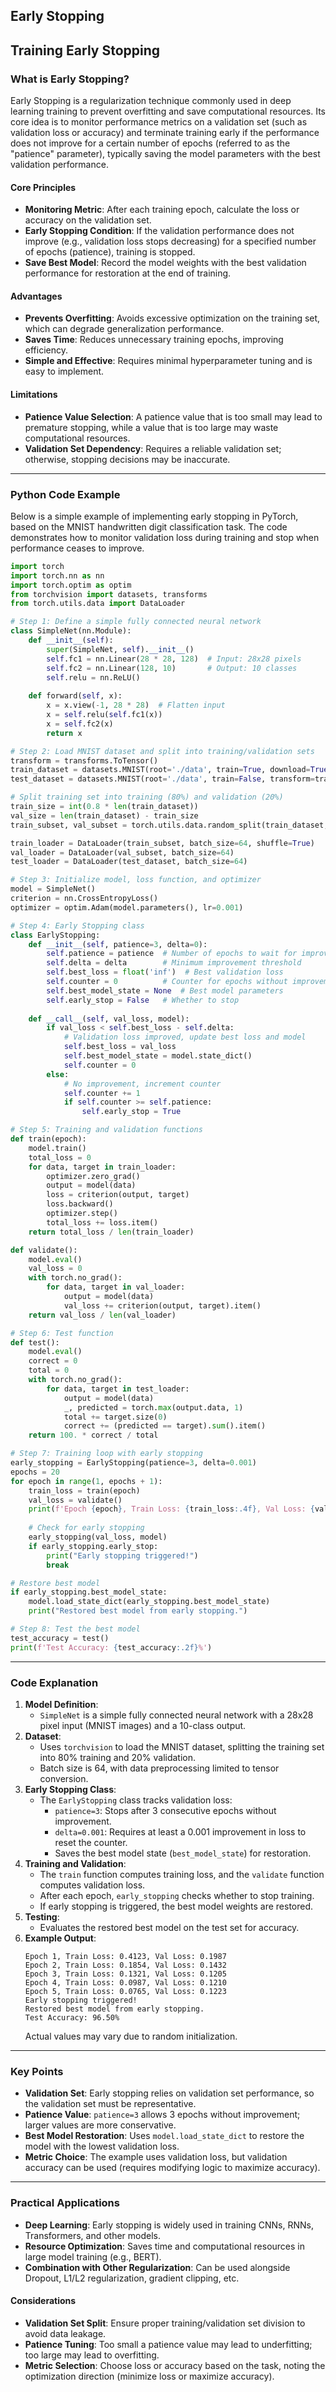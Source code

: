 ## Early Stopping
## Training Early Stopping
### What is Early Stopping?
Early Stopping is a regularization technique commonly used in deep learning training to prevent overfitting and save computational resources. Its core idea is to monitor performance metrics on a validation set (such as validation loss or accuracy) and terminate training early if the performance does not improve for a certain number of epochs (referred to as the "patience" parameter), typically saving the model parameters with the best validation performance.

#### Core Principles
- **Monitoring Metric**: After each training epoch, calculate the loss or accuracy on the validation set.
- **Early Stopping Condition**: If the validation performance does not improve (e.g., validation loss stops decreasing) for a specified number of epochs (patience), training is stopped.
- **Save Best Model**: Record the model weights with the best validation performance for restoration at the end of training.

#### Advantages
- **Prevents Overfitting**: Avoids excessive optimization on the training set, which can degrade generalization performance.
- **Saves Time**: Reduces unnecessary training epochs, improving efficiency.
- **Simple and Effective**: Requires minimal hyperparameter tuning and is easy to implement.

#### Limitations
- **Patience Value Selection**: A patience value that is too small may lead to premature stopping, while a value that is too large may waste computational resources.
- **Validation Set Dependency**: Requires a reliable validation set; otherwise, stopping decisions may be inaccurate.

---

### Python Code Example
Below is a simple example of implementing early stopping in PyTorch, based on the MNIST handwritten digit classification task. The code demonstrates how to monitor validation loss during training and stop when performance ceases to improve.

```python
import torch
import torch.nn as nn
import torch.optim as optim
from torchvision import datasets, transforms
from torch.utils.data import DataLoader

# Step 1: Define a simple fully connected neural network
class SimpleNet(nn.Module):
    def __init__(self):
        super(SimpleNet, self).__init__()
        self.fc1 = nn.Linear(28 * 28, 128)  # Input: 28x28 pixels
        self.fc2 = nn.Linear(128, 10)       # Output: 10 classes
        self.relu = nn.ReLU()
    
    def forward(self, x):
        x = x.view(-1, 28 * 28)  # Flatten input
        x = self.relu(self.fc1(x))
        x = self.fc2(x)
        return x

# Step 2: Load MNIST dataset and split into training/validation sets
transform = transforms.ToTensor()
train_dataset = datasets.MNIST(root='./data', train=True, download=True, transform=transform)
test_dataset = datasets.MNIST(root='./data', train=False, transform=transform)

# Split training set into training (80%) and validation (20%)
train_size = int(0.8 * len(train_dataset))
val_size = len(train_dataset) - train_size
train_subset, val_subset = torch.utils.data.random_split(train_dataset, [train_size, val_size])

train_loader = DataLoader(train_subset, batch_size=64, shuffle=True)
val_loader = DataLoader(val_subset, batch_size=64)
test_loader = DataLoader(test_dataset, batch_size=64)

# Step 3: Initialize model, loss function, and optimizer
model = SimpleNet()
criterion = nn.CrossEntropyLoss()
optimizer = optim.Adam(model.parameters(), lr=0.001)

# Step 4: Early Stopping class
class EarlyStopping:
    def __init__(self, patience=3, delta=0):
        self.patience = patience  # Number of epochs to wait for improvement
        self.delta = delta        # Minimum improvement threshold
        self.best_loss = float('inf')  # Best validation loss
        self.counter = 0          # Counter for epochs without improvement
        self.best_model_state = None  # Best model parameters
        self.early_stop = False   # Whether to stop
    
    def __call__(self, val_loss, model):
        if val_loss < self.best_loss - self.delta:
            # Validation loss improved, update best loss and model
            self.best_loss = val_loss
            self.best_model_state = model.state_dict()
            self.counter = 0
        else:
            # No improvement, increment counter
            self.counter += 1
            if self.counter >= self.patience:
                self.early_stop = True

# Step 5: Training and validation functions
def train(epoch):
    model.train()
    total_loss = 0
    for data, target in train_loader:
        optimizer.zero_grad()
        output = model(data)
        loss = criterion(output, target)
        loss.backward()
        optimizer.step()
        total_loss += loss.item()
    return total_loss / len(train_loader)

def validate():
    model.eval()
    val_loss = 0
    with torch.no_grad():
        for data, target in val_loader:
            output = model(data)
            val_loss += criterion(output, target).item()
    return val_loss / len(val_loader)

# Step 6: Test function
def test():
    model.eval()
    correct = 0
    total = 0
    with torch.no_grad():
        for data, target in test_loader:
            output = model(data)
            _, predicted = torch.max(output.data, 1)
            total += target.size(0)
            correct += (predicted == target).sum().item()
    return 100. * correct / total

# Step 7: Training loop with early stopping
early_stopping = EarlyStopping(patience=3, delta=0.001)
epochs = 20
for epoch in range(1, epochs + 1):
    train_loss = train(epoch)
    val_loss = validate()
    print(f'Epoch {epoch}, Train Loss: {train_loss:.4f}, Val Loss: {val_loss:.4f}')
    
    # Check for early stopping
    early_stopping(val_loss, model)
    if early_stopping.early_stop:
        print("Early stopping triggered!")
        break

# Restore best model
if early_stopping.best_model_state:
    model.load_state_dict(early_stopping.best_model_state)
    print("Restored best model from early stopping.")

# Step 8: Test the best model
test_accuracy = test()
print(f'Test Accuracy: {test_accuracy:.2f}%')
```

---

### Code Explanation
1. **Model Definition**:
   - `SimpleNet` is a simple fully connected neural network with a 28x28 pixel input (MNIST images) and a 10-class output.
2. **Dataset**:
   - Uses `torchvision` to load the MNIST dataset, splitting the training set into 80% training and 20% validation.
   - Batch size is 64, with data preprocessing limited to tensor conversion.
3. **Early Stopping Class**:
   - The `EarlyStopping` class tracks validation loss:
     - `patience=3`: Stops after 3 consecutive epochs without improvement.
     - `delta=0.001`: Requires at least a 0.001 improvement in loss to reset the counter.
     - Saves the best model state (`best_model_state`) for restoration.
4. **Training and Validation**:
   - The `train` function computes training loss, and the `validate` function computes validation loss.
   - After each epoch, `early_stopping` checks whether to stop training.
   - If early stopping is triggered, the best model weights are restored.
5. **Testing**:
   - Evaluates the restored best model on the test set for accuracy.
6. **Example Output**:
   ```
   Epoch 1, Train Loss: 0.4123, Val Loss: 0.1987
   Epoch 2, Train Loss: 0.1854, Val Loss: 0.1432
   Epoch 3, Train Loss: 0.1321, Val Loss: 0.1205
   Epoch 4, Train Loss: 0.0987, Val Loss: 0.1210
   Epoch 5, Train Loss: 0.0765, Val Loss: 0.1223
   Early stopping triggered!
   Restored best model from early stopping.
   Test Accuracy: 96.50%
   ```
   Actual values may vary due to random initialization.

---

### Key Points
- **Validation Set**: Early stopping relies on validation set performance, so the validation set must be representative.
- **Patience Value**: `patience=3` allows 3 epochs without improvement; larger values are more conservative.
- **Best Model Restoration**: Uses `model.load_state_dict` to restore the model with the lowest validation loss.
- **Metric Choice**: The example uses validation loss, but validation accuracy can be used (requires modifying logic to maximize accuracy).

---

### Practical Applications
- **Deep Learning**: Early stopping is widely used in training CNNs, RNNs, Transformers, and other models.
- **Resource Optimization**: Saves time and computational resources in large model training (e.g., BERT).
- **Combination with Other Regularization**: Can be used alongside Dropout, L1/L2 regularization, gradient clipping, etc.

#### Considerations
- **Validation Set Split**: Ensure proper training/validation set division to avoid data leakage.
- **Patience Tuning**: Too small a patience value may lead to underfitting; too large may lead to overfitting.
- **Metric Selection**: Choose loss or accuracy based on the task, noting the optimization direction (minimize loss or maximize accuracy).

